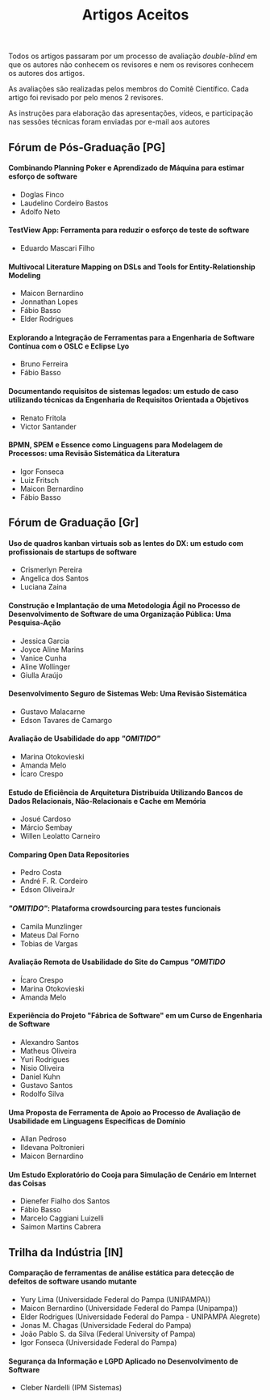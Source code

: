 ﻿---
layout: page-fullwidth
title: "Artigos Aceitos"
subheadline: ""
permalink: "/aceitos/"
header:
   image_fullwidth: banner_eres2021.png
---
<p> Todos os artigos passaram por um processo de avaliação <i>double-blind</i> em que os autores não conhecem os revisores e nem os revisores conhecem os autores dos artigos. </p>

<p> As avaliações são realizadas pelos membros do Comitê Científico. Cada artigo foi revisado por pelo menos 2 revisores.</p>

<p> As instruções para elaboração das apresentações, vídeos, e participação nas sessões técnicas foram enviadas por e-mail aos autores </p>

<h2> Fórum de Pós-Graduação [PG]</h2>
<p></p>
<h4>Combinando Planning Poker e Aprendizado de Máquina para estimar esforço de software</h4>
<ul>
	<li>Doglas Finco</li>
	<li>Laudelino Cordeiro Bastos</li>
	<li>Adolfo Neto</li>
</ul>

<h4>TestView App: Ferramenta para reduzir o esforço de teste de software</h4>
<ul>
	<li>Eduardo Mascari Filho</li>
</ul>

<h4>Multivocal Literature Mapping on DSLs and Tools for Entity-Relationship Modeling</h4>
<ul>
	<li>Maicon Bernardino</li>
	<li>Jonnathan Lopes</li>
	<li>Fábio Basso</li>
	<li>Elder Rodrigues</li>
</ul>

<h4>Explorando a Integração de Ferramentas para a Engenharia de Software Contínua com o OSLC e Eclipse Lyo</h4>
<ul>
	<li>Bruno Ferreira</li>
	<li>Fábio Basso</li>
</ul>

<h4>Documentando requisitos de sistemas legados: um estudo de caso utilizando técnicas da Engenharia de Requisitos Orientada a Objetivos </h4>
<ul>
	<li>Renato Fritola</li>
	<li>Victor Santander</li>
</ul>

<h4>BPMN, SPEM e Essence como Linguagens para Modelagem de Processos: uma Revisão Sistemática da Literatura</h4>
<ul>
	<li>Igor Fonseca</li>
	<li>Luiz Fritsch</li>
	<li>Maicon Bernardino</li>
	<li>Fábio Basso</li>
</ul>

<p></p>
<p></p>

<h2> Fórum de Graduação [Gr]</h2>
<p></p>

<h4>Uso de quadros kanban virtuais sob as lentes do DX: um estudo com profissionais de startups de software</h4>
<ul>
	<li>Crismerlyn Pereira</li>
	<li>Angelica dos Santos</li>
	<li>Luciana Zaina</li>
</ul>

<h4>Construção e Implantação de uma Metodologia Ágil no Processo de Desenvolvimento de Software de uma Organização Pública: Uma Pesquisa-Ação</h4>
<ul>
	<li>Jessica Garcia</li>
	<li>Joyce Aline Marins</li>
	<li>Vanice Cunha</li>
	<li>Aline Wollinger</li>
	<li>Giulla Araújo</li>
</ul>

<h4>Desenvolvimento Seguro de Sistemas Web: Uma Revisão Sistemática</h4>
<ul>
	<li>Gustavo Malacarne</li>
	<li>Edson Tavares de Camargo</li>
</ul>

<h4>Avaliação de Usabilidade do app <i>"OMITIDO"</i> </h4>
<ul>
	<li>Marina Otokovieski</li>
	<li>Amanda Melo</li>
	<li>Ícaro Crespo</li>
</ul>

<h4>Estudo de Eficiência de Arquitetura Distribuída Utilizando Bancos de Dados Relacionais, Não-Relacionais e Cache em Memória</h4>
<ul>
	<li>Josué Cardoso</li>
	<li>Márcio Sembay</li>
	<li>Willen Leolatto Carneiro</li>
</ul>

<h4>Comparing Open Data Repositories</h4>
<ul>
	<li>Pedro Costa</li>
	<li>André F. R. Cordeiro</li>
	<li>Edson OliveiraJr</li>
</ul>

<h4><i>"OMITIDO"</i>: Plataforma crowdsourcing para testes funcionais</h4>
<ul>
	<li>Camila Munzlinger</li>
	<li>Mateus Dal Forno</li>
	<li>Tobias de Vargas</li>
</ul>

<h4>Avaliação Remota de Usabilidade do Site do Campus <i>"OMITIDO</i></h4>
<ul>
	<li>Ícaro Crespo</li>
	<li>Marina Otokovieski</li>
	<li>Amanda Melo</li>
</ul>

<h4>Experiência do Projeto "Fábrica de Software" em um Curso de Engenharia de Software</h4>
<ul>
	<li>Alexandro Santos</li>
	<li>Matheus Oliveira</li>
	<li>Yuri Rodrigues</li>
	<li>Nisio Oliveira</li>
	<li>Daniel Kuhn</li>
	<li>Gustavo Santos</li>
	<li>Rodolfo Silva</li>
</ul>

<h4>Uma Proposta de Ferramenta de Apoio ao Processo de Avaliação de Usabilidade em Linguagens Específicas de Domínio</h4>
<ul>
	<li>Allan Pedroso</li>
	<li>Ildevana Poltronieri</li>
	<li>Maicon Bernardino</li>
</ul>

<h4>Um Estudo Exploratório do Cooja para Simulação de Cenário em Internet das Coisas</h4>
<ul>
	<li>Dienefer Fialho dos Santos</li>
	<li>Fábio Basso</li>
	<li>Marcelo Caggiani Luizelli</li>
	<li>Saimon Martins Cabrera</li>
</ul>

<p></p>
<p></p>


<h2> Trilha da Indústria [IN]</h2>
<p></p>
<h4>Comparação de ferramentas de análise estática para detecção de defeitos de software usando mutante</h4>
<ul>
	<li>Yury Lima (Universidade Federal do Pampa (UNIPAMPA))</li>
	<li>Maicon Bernardino (Universidade Federal do Pampa (Unipampa))</li>
	<li>Elder Rodrigues (Universidade Federal do Pampa - UNIPAMPA Alegrete)</li>
	<li>Jonas M. Chagas (Universidade Federal do Pampa)</li>
	<li>João Pablo S. da Silva (Federal University of Pampa)</li>
	<li>Igor Fonseca (Universidade Federal do Pampa)</li>
</ul>

<h4>Segurança da Informação e LGPD Aplicado no Desenvolvimento de Software </h4>
<ul>
	<li>Cleber Nardelli (IPM Sistemas)</li>
</ul>
